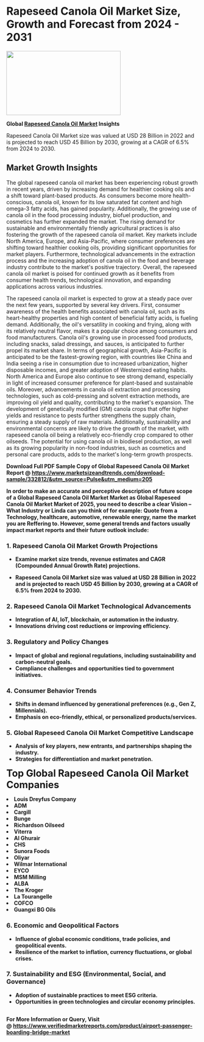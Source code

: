 <H1>Rapeseed Canola Oil Market Size, Growth and Forecast from 2024 - 2031</H1><img class="aligncenter size-medium wp-image-584254" src="https://thirdeyenews.in/wp-content/uploads/2024/09/Global-Market-Research-300x168.jpeg" alt="" width="300" height="168" /><p><strong>Global&nbsp;<a href="https://www.marketsizeandtrends.com/download-sample/332812/&amp;utm_source=Pulse&amp;utm_medium=205">Rapeseed Canola Oil Market</a> Insights</strong></p><p>Rapeseed Canola Oil Market size was valued at USD 28 Billion in 2022 and is projected to reach USD 45 Billion by 2030, growing at a CAGR of 6.5% from 2024 to 2030.</p><p><h2>Market Growth Insights</h2> <p>The global rapeseed canola oil market has been experiencing robust growth in recent years, driven by increasing demand for healthier cooking oils and a shift toward plant-based products. As consumers become more health-conscious, canola oil, known for its low saturated fat content and high omega-3 fatty acids, has gained popularity. Additionally, the growing use of canola oil in the food processing industry, biofuel production, and cosmetics has further expanded the market. The rising demand for sustainable and environmentally friendly agricultural practices is also fostering the growth of the rapeseed canola oil market. Key markets include North America, Europe, and Asia-Pacific, where consumer preferences are shifting toward healthier cooking oils, providing significant opportunities for market players. Furthermore, technological advancements in the extraction process and the increasing adoption of canola oil in the food and beverage industry contribute to the market's positive trajectory. Overall, the rapeseed canola oil market is poised for continued growth as it benefits from consumer health trends, technological innovation, and expanding applications across various industries.</p> <p><strong></strong></p> <p>The rapeseed canola oil market is expected to grow at a steady pace over the next few years, supported by several key drivers. First, consumer awareness of the health benefits associated with canola oil, such as its heart-healthy properties and high content of beneficial fatty acids, is fueling demand. Additionally, the oil's versatility in cooking and frying, along with its relatively neutral flavor, makes it a popular choice among consumers and food manufacturers. Canola oil's growing use in processed food products, including snacks, salad dressings, and sauces, is anticipated to further propel its market share. In terms of geographical growth, Asia-Pacific is anticipated to be the fastest-growing region, with countries like China and India seeing a rise in consumption due to increased urbanization, higher disposable incomes, and greater adoption of Westernized eating habits. North America and Europe also continue to see strong demand, especially in light of increased consumer preference for plant-based and sustainable oils. Moreover, advancements in canola oil extraction and processing technologies, such as cold-pressing and solvent extraction methods, are improving oil yield and quality, contributing to the market's expansion. The development of genetically modified (GM) canola crops that offer higher yields and resistance to pests further strengthens the supply chain, ensuring a steady supply of raw materials. Additionally, sustainability and environmental concerns are likely to drive the growth of the market, with rapeseed canola oil being a relatively eco-friendly crop compared to other oilseeds. The potential for using canola oil in biodiesel production, as well as its growing popularity in non-food industries, such as cosmetics and personal care products, adds to the market's long-term growth prospects.</p> <p><strong></p><p><span class=""><strong>Download Full PDF Sample Copy of Global Rapeseed Canola Oil Market Report</strong> @ <a href="https://www.marketsizeandtrends.com/download-sample/332812/&amp;utm_source=Pulse&amp;utm_medium=205" target="_blank">https://www.marketsizeandtrends.com/download-sample/332812/&amp;utm_source=Pulse&amp;utm_medium=205</a></span></p><p>In order to make an accurate and perceptive description of future scope of a Global&nbsp;Rapeseed Canola Oil Market Market as Global&nbsp;Rapeseed Canola Oil Market Market of 2025, you need to describe a clear Vision &ndash; What Industry or Linda can you think of for example: Quote from a Technology, healthcare, automotive, renewable energy, name the market you are Reffering to. However, some general trends and factors usually impact market reports and their future outlook include:</p><h3>1.&nbsp;<strong>Rapeseed Canola Oil Market Growth Projections</strong></h3><ul><li>Examine market size trends, revenue estimates and CAGR (Compounded Annual Growth Rate) projections.</li><li><p>Rapeseed Canola Oil Market size was valued at USD 28 Billion in 2022 and is projected to reach USD 45 Billion by 2030, growing at a CAGR of 6.5% from 2024 to 2030.</p></li></ul><h3>2.&nbsp;<strong>Rapeseed Canola Oil Market Technological Advancements</strong></h3><ul><li>Integration of AI, IoT, blockchain, or automation in the industry.</li><li>Innovations driving cost reductions or improving efficiency.</li></ul><h3>3.&nbsp;<strong>Regulatory and Policy Changes</strong></h3><ul><li>Impact of global and regional regulations, including sustainability and carbon-neutral goals.</li><li>Compliance challenges and opportunities tied to government initiatives.</li></ul><h3>4.&nbsp;<strong>Consumer Behavior Trends</strong></h3><ul><li>Shifts in demand influenced by generational preferences (e.g., Gen Z, Millennials).</li><li>Emphasis on eco-friendly, ethical, or personalized products/services.</li></ul><h3>5.&nbsp;<strong>Global Rapeseed Canola Oil Market Competitive Landscape</strong></h3><ul><li>Analysis of key players, new entrants, and partnerships shaping the industry.</li><li>Strategies for differentiation and market penetration.</li></ul><p data-pm-slice="1 1 []"><span style="color: inherit; font-family: inherit; font-size: 25px;">Top Global Rapeseed Canola Oil Market Companies</span></p><div class="" data-test-id=""><p><li>Louis Dreyfus Company</li><li> ADM</li><li> Cargill</li><li> Bunge</li><li> Richardson Oilseed</li><li> Viterra</li><li> Al Ghurair</li><li> CHS</li><li> Sunora Foods</li><li> Oliyar</li><li> Wilmar International</li><li> EYCO</li><li> MSM Milling</li><li> ALBA</li><li> The Kroger</li><li> La Tourangelle</li><li> COFCO</li><li> Guangxi BG Oils</li></p></div><h3>6.&nbsp;<strong>Economic and Geopolitical Factors</strong></h3><ul><li>Influence of global economic conditions, trade policies, and geopolitical events.</li><li>Resilience of the market to inflation, currency fluctuations, or global crises.</li></ul><h3>7.&nbsp;<strong>Sustainability and ESG (Environmental, Social, and Governance)</strong></h3><ul><li>Adoption of sustainable practices to meet ESG criteria.</li><li>Opportunities in green technologies and circular economy principles.</li></ul><h2><strong style="font-size: 14px;">For More Information or Query, Visit @&nbsp;</strong><a style="background-color: #ffffff; font-size: 14px;" href="https://www.marketsizeandtrends.com/report/rapeseed-canola-oil-market/" target="_blank">https://www.verifiedmarketreports.com/product/airport-passenger-boarding-bridge-market</a></h2>
